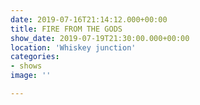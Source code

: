 ```yaml
---
date: 2019-07-16T21:14:12.000+00:00
title: FIRE FROM THE GODS 
show_date: 2019-07-19T21:30:00.000+00:00
location: 'Whiskey junction'
categories:
- shows
image: ''

---
```

